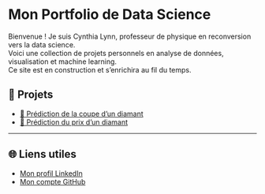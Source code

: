 # Mon Portfolio de Data Science

Bienvenue ! Je suis Cynthia Lynn, professeur de physique en reconversion vers la data science.  
Voici une collection de projets personnels en analyse de données, visualisation et machine learning.  
Ce site est en construction et s’enrichira au fil du temps.

## 📂 Projets

- [🧪 Prédiction de la coupe d’un diamant](projetct_1_Predict_cut_diamonds/README.md.txt)
- [💎 Prédiction du prix d’un diamant](project_2_Predict_price_diamondsREADME.md.txt)

---

## 🌐 Liens utiles

- [Mon profil LinkedIn](https://www.linkedin.com/in/lynn-maclynn)
- [Mon compte GitHub](https://github.com/Lynn-Maclynn)
